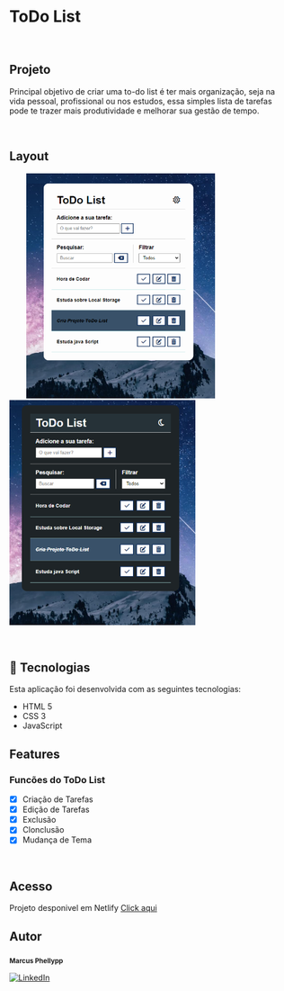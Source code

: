 # ToDo List
<br>

## Projeto

<p>Principal objetivo de criar uma to-do list é ter mais organização, seja na vida pessoal, profissional ou nos estudos, 
essa simples lista de tarefas pode te trazer mais produtividade e melhorar sua gestão de tempo.
 </p>
 <br>

 ## Layout

 <p>
  <img src="https://github.com/marcusDevGit/To-do-List/blob/main/img/print-ligh.png" height="400px" hspace="30" alt="ToDo List Dark">
  <img src="https://github.com/marcusDevGit/To-do-List/blob/main/img/print-dark.png" height="400px" alt="ToDo List Dark">
</P>
 <br>

 ## 🚀 Tecnologias

<p> Esta aplicação foi desenvolvida com as seguintes tecnologias: </p>

- HTML 5
- CSS 3
- JavaScript

## Features

### <p>Funcões do ToDo List</p>

- [x] Criação de Tarefas
- [x] Edição de Tarefas
- [x] Exclusão
- [x] Clonclusão
- [x] Mudança de Tema
<br>

## Acesso

<p> Projeto desponivel em Netlify <a href="https://todolis-ta-mar.netlify.app">Click aqui</a>
 
 
## Autor
 
 <sub><b>Marcus Phellypp</b></sub>

 [![LinkedIn](https://img.shields.io/badge/LinkedIn-%230077B5.svg?logo=linkedin&logoColor=white)](https://linkedin.com/in/linkedin.com/in/marcus25-dev/)
 
  <br>
